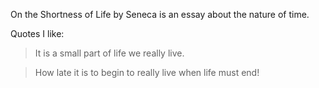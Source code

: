 On the Shortness of Life by Seneca is an essay about the nature of time.

Quotes I like:

> It is a small part of life we really live.

> How late it is to begin to really live when life must end!